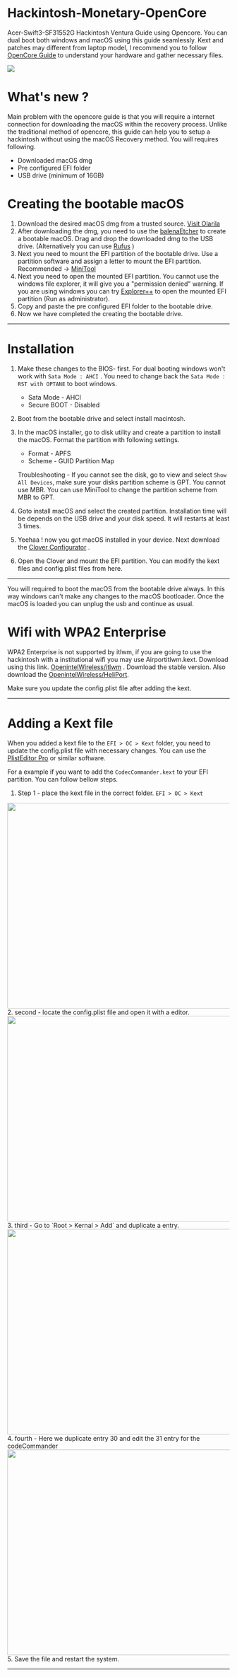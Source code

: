 # Hackintosh-Monetary-OpenCore
 Acer-Swift3-SF31552G Hackintosh Ventura Guide using Opencore. You can dual boot both windows and macOS using this guide seamlessly. Kext and patches may different from laptop model, I recommend you to follow [OpenCore Guide](https://dortania.github.io/OpenCore-Install-Guide/) to understand your hardware and gather necessary files.

<img src="https://github.com/mr-desilva/Hackintosh-Ventura-OpenCore/blob/main/images/home.png">
 
 # What's new ?
 Main problem with the opencore guide is that you will require a internet connection for downloading the macOS within the recovery process. Unlike the traditional method of opencore, this guide can help you to setup a hackintosh without using the macOS Recovery method. You will requires following.

- Downloaded macOS dmg
- Pre configured EFI folder
- USB drive (minimum of 16GB)


# Creating the bootable macOS

1. Download the desired macOS dmg from a trusted source. [Visit Olarila](https://www.olarila.com/)
2. After downloading the dmg, you need to use the [balenaEtcher](https://www.balena.io/etcher/) to create a bootable macOS. Drag and drop the downloaded dmg to the USB drive. (Alternatively you can use [Rufus](https://rufus.ie/en/) )
3. Next you need to mount the EFI partition of the bootable drive. Use a partition software and assign a letter to mount the EFI partition. Recommended -> [MiniTool](https://www.partitionwizard.com/free-partition-manager.html)
4. Next you need to open the mounted EFI partition. You cannot use the windows file explorer, it will give you a "permission denied" warning. If you are using windows you can try [Explorer++](https://explorerplusplus.com/) to open the mounted EFI partition (Run as administrator).
5. Copy and paste the pre configured EFI folder to the bootable drive.
6. Now we have completed the creating the bootable drive.

----------
# Installation
1. Make these changes to the BIOS- first. For dual booting windows won't work with `Sata Mode : AHCI` . You need to change back the `Sata Mode : RST with OPTANE` to boot windows.
    - Sata Mode - AHCI 
    - Secure BOOT - Disabled

2. Boot from the bootable drive and select install macintosh.
3. In the macOS installer, go to disk utility and create a partition to install the macOS. Format the partition with following settings.
    - Format - APFS
    - Scheme - GUID Partition Map
    
    Troubleshooting - If you cannot see the disk, go to view and select `Show All Devices`, make sure your disks partition scheme is GPT. You cannot use MBR. You can use MiniTool to change the partition scheme from MBR to GPT.
4. Goto install macOS and select the created partition. Installation time will be depends on the USB drive and your disk speed. It will restarts at least 3 times.
5. Yeehaa ! now you got macOS installed in your device. Next download the [Clover Configurator](https://mackie100projects.altervista.org/download-clover-configurator/) . 
6. Open the Clover and mount the EFI partition. You can modify the kext files and config.plist files from here.


----------
You will required to boot the macOS from the bootable drive always. In this way windows can't make any changes to the macOS bootloader.  Once the macOS is loaded you can unplug the usb and continue as usual.
# Wifi with WPA2 Enterprise
WPA2 Enterprise is not supported by itlwm, if you are going to use the hackintosh with a institutional wifi you may use Airportitlwm.kext. Download using this link. [OpenintelWireless/itlwm](https://github.com/OpenIntelWireless/itlwm) . Download the stable version. Also download the [OpenintelWireless/HeliPort](https://github.com/OpenIntelWireless/HeliPort).

Make sure you update the config.plist file after adding the kext.


----------
# Adding a Kext file

When you added a kext file to the `EFI > OC > Kext` folder, you need to update the config.plist file with necessary changes. You can use the [PlistEditor Pro](https://www.fatcatsoftware.com/plisteditpro/) or similar software.

For a example if you want to add the `CodecCommander.kext` to your EFI  partition. You can follow bellow steps.

1. Step 1 - place the kext file in the correct folder. `EFI > OC > Kext`
<img src="https://github.com/mr-desilva/Hackintosh-Ventura-OpenCore/blob/main/images/step1.png" width="712" height="465">
2. second - locate the config.plist file and open it with a editor.
<img src="https://github.com/mr-desilva/Hackintosh-Ventura-OpenCore/blob/main/images/step2.png" width="712" height="465">
3. third - Go to `Root > Kernal > Add` and duplicate a entry.
<img src="https://github.com/mr-desilva/Hackintosh-Ventura-OpenCore/blob/main/images/step 3.png" width="812" height="465">
4. fourth - Here we duplicate entry 30 and edit the 31 entry for the codeCommander
<img src="https://github.com/mr-desilva/Hackintosh-Ventura-OpenCore/blob/main/images/step 4.png" width="812" height="465">
5. Save the file and restart the system.

----------









